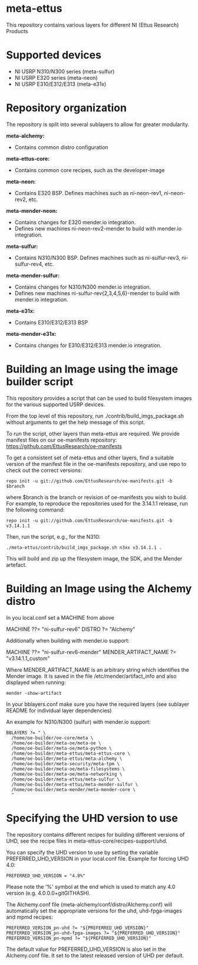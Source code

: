 meta-ettus
==========

This repository contains various layers for different NI (Ettus Research) Products

Supported devices
=================

  - NI USRP N310/N300 series (meta-sulfur)
  - NI USRP E320 series (meta-neon)
  - NI USRP E310/E312/E313 (meta-e31x)


Repository organization
=======================

The repository is split into several sublayers to allow for greater modularity.

**meta-alchemy:**

- Contains common distro configuration

**meta-ettus-core:**

- Contains common core recipes, such as the developer-image

**meta-neon:**

- Contains E320 BSP. Defines machines such as ni-neon-rev1, ni-neon-rev2, etc.

**meta-mender-neon:**

- Contains changes for E320 mender.io integration.
- Defines new machines ni-neon-rev2-mender to build with mender.io integration.

**meta-sulfur:**

- Contains N310/N300 BSP. Defines machines such as ni-sulfur-rev3, ni-sulfur-rev4, etc.

**meta-mender-sulfur:**

- Contains changes for N310/N300 mender.io integration.
- Defines new machines ni-sulfur-rev{2,3,4,5,6}-mender to build with mender.io integration.

**meta-e31x:**

- Contains E310/E312/E313 BSP

**meta-mender-e31x:**

- Contains changes for E310/E312/E313 mender.io integration.

Building an Image using the image builder script
================================================

This repository provides a script that can be used to build filesystem images
for the various supported USRP devices.

From the top level of this repository, run ./contrib/build_imgs_package.sh
without arguments to get the help message of this script.

To run the script, other layers than meta-ettus are required. We provide
manifest files on our oe-manifests repository:
https://github.com/EttusResearch/oe-manifests

To get a consistent set of meta-ettus and other layers, find a suitable version
of the manifest file in the oe-manifests repository, and use repo to check out
the correct versions:

    repo init -u git://github.com/EttusResearch/oe-manifests.git -b $branch

where $branch is the branch or revision of oe-manifests you wish to build. For
example, to reproduce the repositories used for the 3.14.1.1 release, run the
following command:

    repo init -u git://github.com/EttusResearch/oe-manifests.git -b v3.14.1.1

Then, run the script, e.g., for the N310:

    ./meta-ettus/contrib/build_imgs_package.sh n3xx v3.14.1.1 .

This will build and zip up the filesystem image, the SDK, and the Mender
artefact.

Building an Image using the Alchemy distro
===========================================

In you local.conf set a MACHINE from above

MACHINE ??= "ni-sulfur-rev6"
DISTRO ?= "Alchemy"

Additionally when building with mender.io support:

MACHINE ??= "ni-sulfur-rev6-mender"
MENDER_ARTIFACT_NAME ?= "v3.14.1.1_custom"

Where MENDER_ARTIFACT_NAME is an arbitrary string which identifies the Mender
image. It is saved in the file /etc/mender/artifact_info and also displayed
when running:

    mender -show-artifact

In your bblayers.conf make sure you have the required layers
(see sublayer README for individual layer dependencies)

An example for N310/N300 (sulfur) with mender.io support:

    BBLAYERS ?= " \
      /home/oe-builder/oe-core/meta \
      /home/oe-builder/meta-oe/meta-oe \
      /home/oe-builder/meta-oe/meta-python \
      /home/oe-builder/meta-ettus/meta-ettus-core \
      /home/oe-builder/meta-ettus/meta-alchemy \
      /home/oe-builder/meta-security/meta-tpm \
      /home/oe-builder/meta-oe/meta-filesystems \
      /home/oe-builder/meta-oe/meta-networking \
      /home/oe-builder/meta-ettus/meta-sulfur \
      /home/oe-builder/meta-ettus/meta-mender-sulfur \
      /home/oe-builder/meta-mender/meta-mender-core \
      "

Specifying the UHD version to use
=================================

The repository contains different recipes for building different versions of
UHD, see the recipe files in meta-ettus-core/recipes-support/uhd.

You can specify the UHD version to use by setting the variable
PREFERRED_UHD_VERSION in your local.conf file. Example for forcing UHD 4.0:

    PREFERRED_UHD_VERSION = "4.0%"

Please note the '%' symbol at the end which is used to match any 4.0 version
(e.g. 4.0.0.0+gitGITHASH).

The Alchemy.conf file (meta-alchemy/conf/distro/Alchemy.conf) will automatically
set the appropriate versions for the uhd, uhd-fpga-images and mpmd recipes:

    PREFERRED_VERSION_pn-uhd ?= "${PREFERRED_UHD_VERSION}"
    PREFERRED_VERSION_pn-uhd-fpga-images ?= "${PREFERRED_UHD_VERSION}"
    PREFERRED_VERSION_pn-mpmd ?= "${PREFERRED_UHD_VERSION}"

The default value for PREFERRED_UHD_VERSION is also set in the Alchemy.conf
file. It set to the latest released version of UHD per default.
